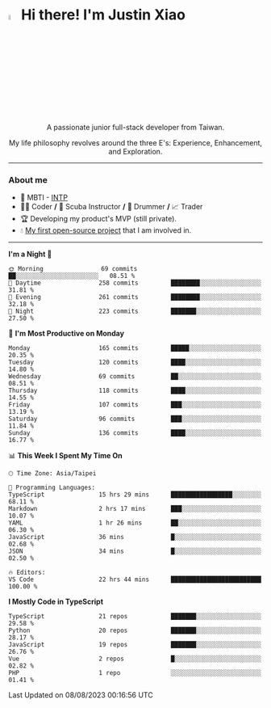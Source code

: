 # <img src="https://media.giphy.com/media/hvRJCLFzcasrR4ia7z/giphy.gif" width="5%">Hi there! I'm Justin Xiao
<p align="center">A passionate junior full-stack developer from Taiwan.  </p>
<p align="center">My life philosophy revolves around the three E's: Experience, Enhancement, and Exploration.</p>

---
### About me
- 👀 MBTI - [INTP](https://www.16personalities.com/intp-personality)
- 👨‍💻 Coder **/** 🤿 Scuba Instructor **/** 🥁 Drummer **/** 📈 Trader
- 🏆 Developing my product's MVP (still private).
- 💧 [My first open-source project](https://github.com/Game-as-a-Service/Game-Lobby-Web) that I am involved in.

---
<!--START_SECTION:waka-->
**I'm a Night 🦉** 

```text
🌞 Morning                69 commits          ██░░░░░░░░░░░░░░░░░░░░░░░   08.51 % 
🌆 Daytime                258 commits         ████████░░░░░░░░░░░░░░░░░   31.81 % 
🌃 Evening                261 commits         ████████░░░░░░░░░░░░░░░░░   32.18 % 
🌙 Night                  223 commits         ███████░░░░░░░░░░░░░░░░░░   27.50 % 
```
📅 **I'm Most Productive on Monday** 

```text
Monday                   165 commits         █████░░░░░░░░░░░░░░░░░░░░   20.35 % 
Tuesday                  120 commits         ████░░░░░░░░░░░░░░░░░░░░░   14.80 % 
Wednesday                69 commits          ██░░░░░░░░░░░░░░░░░░░░░░░   08.51 % 
Thursday                 118 commits         ████░░░░░░░░░░░░░░░░░░░░░   14.55 % 
Friday                   107 commits         ███░░░░░░░░░░░░░░░░░░░░░░   13.19 % 
Saturday                 96 commits          ███░░░░░░░░░░░░░░░░░░░░░░   11.84 % 
Sunday                   136 commits         ████░░░░░░░░░░░░░░░░░░░░░   16.77 % 
```


📊 **This Week I Spent My Time On** 

```text
🕑︎ Time Zone: Asia/Taipei

💬 Programming Languages: 
TypeScript               15 hrs 29 mins      █████████████████░░░░░░░░   68.11 % 
Markdown                 2 hrs 17 mins       ███░░░░░░░░░░░░░░░░░░░░░░   10.07 % 
YAML                     1 hr 26 mins        ██░░░░░░░░░░░░░░░░░░░░░░░   06.30 % 
JavaScript               36 mins             █░░░░░░░░░░░░░░░░░░░░░░░░   02.68 % 
JSON                     34 mins             █░░░░░░░░░░░░░░░░░░░░░░░░   02.50 % 

🔥 Editors: 
VS Code                  22 hrs 44 mins      █████████████████████████   100.00 % 
```

**I Mostly Code in TypeScript** 

```text
TypeScript               21 repos            ███████░░░░░░░░░░░░░░░░░░   29.58 % 
Python                   20 repos            ███████░░░░░░░░░░░░░░░░░░   28.17 % 
JavaScript               19 repos            ███████░░░░░░░░░░░░░░░░░░   26.76 % 
Vue                      2 repos             █░░░░░░░░░░░░░░░░░░░░░░░░   02.82 % 
PHP                      1 repo              ░░░░░░░░░░░░░░░░░░░░░░░░░   01.41 % 
```




 Last Updated on 08/08/2023 00:16:56 UTC
<!--END_SECTION:waka-->
